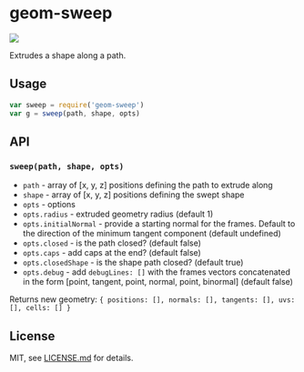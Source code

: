 # geom-sweep

![](screenshot.png)

Extrudes a shape along a path.

## Usage

```javascript
var sweep = require('geom-sweep')
var g = sweep(path, shape, opts)
```

## API

### `sweep(path, shape, opts)`

- `path` - array of [x, y, z] positions defining the path to extrude along
- `shape` - array of [x, y, z] positions defining the swept shape
- `opts` - options
- `opts.radius` - extruded geometry radius (default 1)
- `opts.initialNormal` - provide a starting normal for the frames. Default to the direction of the minimum tangent component (default undefined)
- `opts.closed` - is the path closed? (default false)
- `opts.caps` - add caps at the end? (default false)
- `opts.closedShape` - is the shape path closed? (default true)
- `opts.debug` - add `debugLines: []` with the frames vectors concatenated in the form [point, tangent, point, normal, point, binormal] (default false)

Returns new geometry: `{ positions: [], normals: [], tangents: [], uvs: [], cells: [] }`

## License

MIT, see [LICENSE.md](http://github.com/vorg/geom-sweep/blob/master/LICENSE.md) for details.
